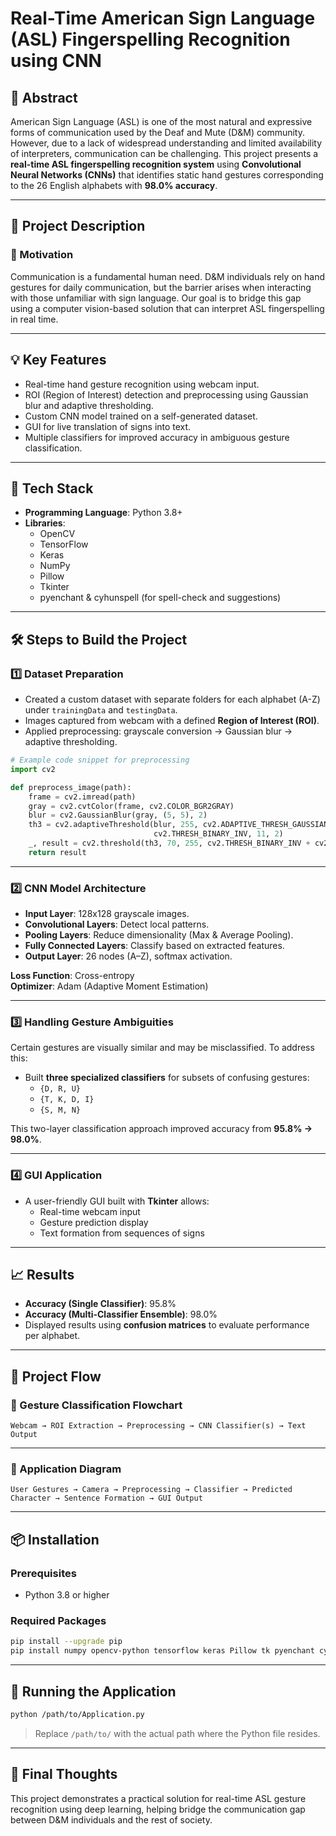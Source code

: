 # Real-Time American Sign Language (ASL) Fingerspelling Recognition using CNN

## 📝 Abstract

American Sign Language (ASL) is one of the most natural and expressive forms of communication used by the Deaf and Mute (D&M) community. However, due to a lack of widespread understanding and limited availability of interpreters, communication can be challenging. This project presents a **real-time ASL fingerspelling recognition system** using **Convolutional Neural Networks (CNNs)** that identifies static hand gestures corresponding to the 26 English alphabets with **98.0% accuracy**.

---

## 📌 Project Description

### 👋 Motivation

Communication is a fundamental human need. D&M individuals rely on hand gestures for daily communication, but the barrier arises when interacting with those unfamiliar with sign language. Our goal is to bridge this gap using a computer vision-based solution that can interpret ASL fingerspelling in real time.

---

## 💡 Key Features

- Real-time hand gesture recognition using webcam input.
- ROI (Region of Interest) detection and preprocessing using Gaussian blur and adaptive thresholding.
- Custom CNN model trained on a self-generated dataset.
- GUI for live translation of signs into text.
- Multiple classifiers for improved accuracy in ambiguous gesture classification.

---

## 🔧 Tech Stack

- **Programming Language**: Python 3.8+
- **Libraries**:
  - OpenCV
  - TensorFlow
  - Keras
  - NumPy
  - Pillow
  - Tkinter
  - pyenchant & cyhunspell (for spell-check and suggestions)

---

## 🛠️ Steps to Build the Project

### 1️⃣ Dataset Preparation

- Created a custom dataset with separate folders for each alphabet (A-Z) under `trainingData` and `testingData`.
- Images captured from webcam with a defined **Region of Interest (ROI)**.
- Applied preprocessing: grayscale conversion → Gaussian blur → adaptive thresholding.

```python
# Example code snippet for preprocessing
import cv2

def preprocess_image(path):
    frame = cv2.imread(path)
    gray = cv2.cvtColor(frame, cv2.COLOR_BGR2GRAY)
    blur = cv2.GaussianBlur(gray, (5, 5), 2)
    th3 = cv2.adaptiveThreshold(blur, 255, cv2.ADAPTIVE_THRESH_GAUSSIAN_C,
                                cv2.THRESH_BINARY_INV, 11, 2)
    _, result = cv2.threshold(th3, 70, 255, cv2.THRESH_BINARY_INV + cv2.THRESH_OTSU)
    return result
```

---

### 2️⃣ CNN Model Architecture

- **Input Layer**: 128x128 grayscale images.
- **Convolutional Layers**: Detect local patterns.
- **Pooling Layers**: Reduce dimensionality (Max & Average Pooling).
- **Fully Connected Layers**: Classify based on extracted features.
- **Output Layer**: 26 nodes (A–Z), softmax activation.

**Loss Function**: Cross-entropy  
**Optimizer**: Adam (Adaptive Moment Estimation)

---

### 3️⃣ Handling Gesture Ambiguities

Certain gestures are visually similar and may be misclassified. To address this:

- Built **three specialized classifiers** for subsets of confusing gestures:
  - `{D, R, U}`
  - `{T, K, D, I}`
  - `{S, M, N}`

This two-layer classification approach improved accuracy from **95.8% → 98.0%**.

---

### 4️⃣ GUI Application

- A user-friendly GUI built with **Tkinter** allows:
  - Real-time webcam input
  - Gesture prediction display
  - Text formation from sequences of signs

---

## 📈 Results

- **Accuracy (Single Classifier)**: 95.8%
- **Accuracy (Multi-Classifier Ensemble)**: 98.0%
- Displayed results using **confusion matrices** to evaluate performance per alphabet.

---

## 🔄 Project Flow

### 🧠 Gesture Classification Flowchart

```
Webcam → ROI Extraction → Preprocessing → CNN Classifier(s) → Text Output
```

---

### 📱 Application Diagram

```
User Gestures → Camera → Preprocessing → Classifier → Predicted Character → Sentence Formation → GUI Output
```

---

## 📦 Installation

### Prerequisites

- Python 3.8 or higher

### Required Packages

```bash
pip install --upgrade pip
pip install numpy opencv-python tensorflow keras Pillow tk pyenchant cyhunspell
```

---

## 🚀 Running the Application

```bash
python /path/to/Application.py
```

> Replace `/path/to/` with the actual path where the Python file resides.

---

## 🙌 Final Thoughts

This project demonstrates a practical solution for real-time ASL gesture recognition using deep learning, helping bridge the communication gap between D&M individuals and the rest of society.
